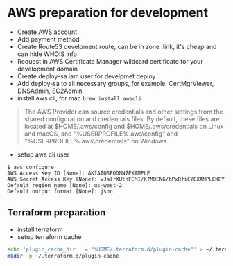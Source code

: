 # AWS preparation for development
- Create AWS account
- Add payment method
- Create Route53 develpment route, can be in zone .link, it's cheap and can hide WHOIS info
- Request in AWS Certificate Manager wildcard certificate for your development domain
- Create deploy-sa iam user for develpmet deploy
- Add deploy-sa to all necessary groups, for example: CertMgrViewer, DNSAdmin, EC2Admin
- install aws cli, for mac `brew install awscli`
> The AWS Provider can source credentials and other settings from the shared configuration and credentials files. By default, these files are located at $HOME/.aws/config and $HOME/.aws/credentials on Linux and macOS, and "%USERPROFILE%\.aws\config" and "%USERPROFILE%\.aws\credentials" on Windows.
- setup aws cli user
```
$ aws configure
AWS Access Key ID [None]: AKIAIOSFODNN7EXAMPLE
AWS Secret Access Key [None]: wJalrXUtnFEMI/K7MDENG/bPxRfiCYEXAMPLEKEY
Default region name [None]: us-west-2
Default output format [None]: json
```

## Terraform preparation
- install terraform
- setup terraform cache
```bash
echo 'plugin_cache_dir   = "$HOME/.terraform.d/plugin-cache"' > ~/.terraformrc
mkdir -p ~/.terraform.d/plugin-cache
```
